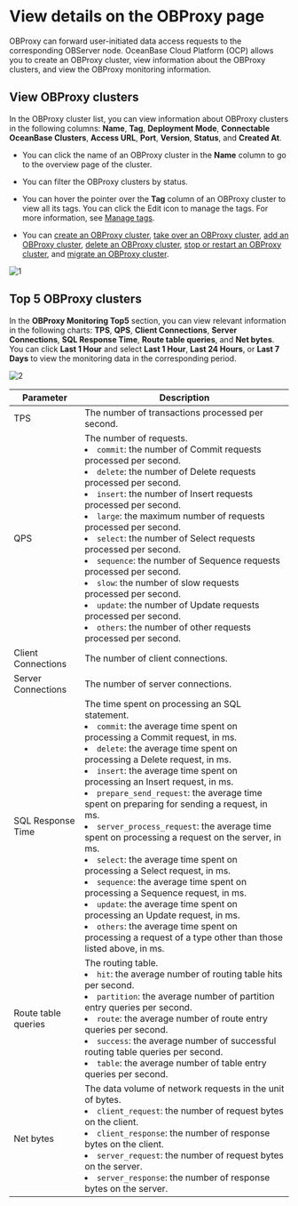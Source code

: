 # View details on the OBProxy page

OBProxy can forward user-initiated data access requests to the corresponding OBServer node. OceanBase Cloud Platform (OCP) allows you to create an OBProxy cluster, view information about the OBProxy clusters, and view the OBProxy monitoring information.

## View OBProxy clusters

In the OBProxy cluster list, you can view information about OBProxy clusters in the following columns: **Name**, **Tag**, **Deployment Mode**, **Connectable OceanBase Clusters**, **Access URL**, **Port**, **Version**, **Status**, and **Created At**.

* You can click the name of an OBProxy cluster in the **Name** column to go to the overview page of the cluster.

* You can filter the OBProxy clusters by status.

* You can hover the pointer over the **Tag** column of an OBProxy cluster to view all its tags. You can click the Edit icon to manage the tags. For more information, see [Manage tags](../1600.system-management-features/800.manage-tags/100.tags-overview.md).

* You can [create an OBProxy cluster](200.create-an-obproxy-cluster.md), [take over an OBProxy cluster](400.manage-a-obproxy-server/200.take-over-an-obproxy.md), [add an OBProxy cluster](400.manage-a-obproxy-server/100.add-an-obproxy.md), [delete an OBProxy cluster](300.manage-a-obproxy-cluster/500.delete-an-obproxy-cluster.md), [stop or restart an OBProxy cluster](400.manage-a-obproxy-server/450.stop-or-start-an-obproxy.md), and [migrate an OBProxy cluster](300.manage-a-obproxy-cluster/450.move-out-a-obproxy-cluster.md).

![1](https://obbusiness-private.oss-cn-shanghai.aliyuncs.com/doc/img/ocp/422/obproxy%E9%9B%86%E7%BE%A41.png)

## Top 5 OBProxy clusters

In the **OBProxy Monitoring Top5** section, you can view relevant information in the following charts: **TPS**, **QPS**, **Client Connections**, **Server Connections**, **SQL Response Time**, **Route table queries**, and **Net bytes**. You can click **Last 1 Hour** and select **Last 1 Hour**, **Last 24 Hours**, or **Last 7 Days** to view the monitoring data in the corresponding period.

![2](https://help-static-aliyun-doc.aliyuncs.com/assets/img/zh-CN/5106260261/p265881.png)

| **Parameter** | **Description** |
|----------|------|
| TPS | The number of transactions processed per second. |
| QPS | The number of requests. <li>`commit`: the number of Commit requests processed per second.</li><li> `delete`: the number of Delete requests processed per second.   </li><li>`insert`: the number of Insert requests processed per second.</li><li> `large`: the maximum number of requests processed per second.   </li><li>`select`: the number of Select requests processed per second.</li><li> `sequence`: the number of Sequence requests processed per second.   </li><li>`slow`: the number of slow requests processed per second.</li><li> `update`: the number of Update requests processed per second.   </li><li> `others`: the number of other requests processed per second.</li> |
| Client Connections | The number of client connections. |
| Server Connections | The number of server connections. |
| SQL Response Time | The time spent on processing an SQL statement. <li>`commit`: the average time spent on processing a Commit request, in ms.</li><li> `delete`: the average time spent on processing a Delete request, in ms.   </li><li>`insert`: the average time spent on processing an Insert request, in ms.</li><li> `prepare_send_request`: the average time spent on preparing for sending a request, in ms.   </li><li>`server_process_request`: the average time spent on processing a request on the server, in ms.</li><li> `select`: the average time spent on processing a Select request, in ms.   </li><li>`sequence`: the average time spent on processing a Sequence request, in ms.</li><li> `update`: the average time spent on processing an Update request, in ms.   </li><li> `others`: the average time spent on processing a request of a type other than those listed above, in ms.  </li> |
| Route table queries | The routing table. <li>`hit`: the average number of routing table hits per second.</li><li> `partition`: the average number of partition entry queries per second.   </li><li>`route`: the average number of route entry queries per second.</li><li> `success`: the average number of successful routing table queries per second.   </li><li> `table`: the average number of table entry queries per second. </li> |
| Net bytes | The data volume of network requests in the unit of bytes. <li>`client_request`: the number of request bytes on the client.</li><li> `client_response`: the number of response bytes on the client.   </li><li>`server_request`: the number of request bytes on the server.</li><li>`server_response`: the number of response bytes on the server. </li> |
